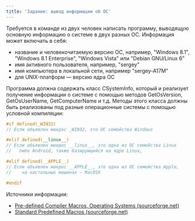 ```yaml
---
title: 'Задание: вывод информации об ОС'
---
```


Требуется в команде из двух человек написать программу, выводящую основную информацию о системе в двух разных ОС. Информация может включать в себя:

- название и человекочитаемую версию ОС, например, "Windows 8.1", "Windows 8.1 Enterprise", "Windows Vista" или "Debian GNU/Linux 6"
- имя активного пользователя, например, "sergey"
- имя компьютера в локальной сети, например "sergey-A17M"
- для UNIX-платформ &mdash; версию ядра ОС

Программа должна содержать класс CSystemInfo, который и реализует получение информации о системе с помощью методов GetOsVersion, GetOsUserName, GetComputerName и т.д. Методы этого класса должны быть реализованы под разные операционные системы с помощью условной компиляции:

```cpp
#if defined(_WIN32)
// Если объявлен макрос _WIN32, это ОС семейства Windows

#elif defined(__linux__)
// Если объявлен макрос __linux__, это одна из ОС семейства Linux
//   либо Android, также базирующийся на ядре Linux,

#elif defined(__APPLE__)
// Если объявлен макрос __APPLE__, это одна из ОС семейства Apple,
//    на настольных машинах — MacOSX

#endif
```

Источники информации:

- [Pre-defined Compiler Macros, Operating Systems (sourceforge.net)](https://sourceforge.net/p/predef/wiki/OperatingSystems/)
- [Standard Predefined Macros (sourceforge.net)](http://gcc.gnu.org/onlinedocs/cpp/Standard-Predefined-Macros.html)

